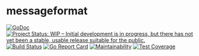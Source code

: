 # messageformat

[![GoDoc](https://godoc.org/github.com/sjansen/messageformat?status.svg)](https://godoc.org/github.com/sjansen/messageformat)
[![Project Status: WIP – Initial development is in progress, but there has not yet been a stable, usable release suitable for the public.](https://www.repostatus.org/badges/latest/wip.svg)](https://www.repostatus.org/#wip)
[![Build Status](https://travis-ci.com/sjansen/messageformat.svg?branch=master)](https://travis-ci.com/sjansen/messageformat)
[![Go Report Card](https://goreportcard.com/badge/github.com/sjansen/messageformat)](https://goreportcard.com/report/github.com/sjansen/messageformat)
[![Maintainability](https://api.codeclimate.com/v1/badges/43535f4942819c14db6c/maintainability)](https://codeclimate.com/github/sjansen/messageformat/maintainability)
[![Test Coverage](https://api.codeclimate.com/v1/badges/43535f4942819c14db6c/test_coverage)](https://codeclimate.com/github/sjansen/messageformat/test_coverage)
